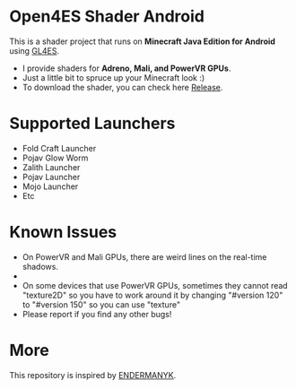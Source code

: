 # Open4ES Shader Android
This is a shader project that runs on **Minecraft Java Edition for Android** using [GL4ES](https://github.com/PojavLauncherTeam/gl4es-114-extra).

- I provide shaders for **Adreno, Mali, and PowerVR GPUs**.
- Just a little bit to spruce up your Minecraft look :)
- To download the shader, you can check here [Release](https://github.com/ahmaf-gif/Open4ES-Shader-Android/releases).

# Supported Launchers
- Fold Craft Launcher
- Pojav Glow Worm
- Zalith Launcher
- Pojav Launcher
- Mojo Launcher
- Etc

# Known Issues
- On PowerVR and Mali GPUs, there are weird lines on the real-time shadows.
- 
- On some devices that use PowerVR GPUs, sometimes they cannot read "texture2D" so you have to work around it by changing "#version 120" to "#version 150" so you can use "texture"
- Please report if you find any other bugs!

# More
This repository is inspired by [ENDERMANYK](https://github.com/Open4Es/Open4Es-Shader-Android).
